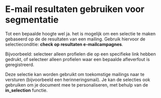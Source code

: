 # E-mail resultaten gebruiken voor segmentatie

Tot een bepaalde hoogte wel ja. het is mogelijk om een selectie te maken
gebaseerd op de de resultaten van een mailing. Gebruik hiervoor de
selectieconditie: **check op resultaten e-mailcampagnes**.

Bijvoorbeeld: selecteer alleen profielen die op een specifieke link
hebben gedrukt, of selecteer alleen profielen waar een bepaalde
afleverfout is geregistreerd.

Deze selectie kan worden gebruikt om toekomstige mailings naar te
versturen (bijvoorbeeld een herinneringsmail). Je kan de selecties ook
gebruiken om je document mee te personaliseren, met behulp van de
**in\_selection** functie.
